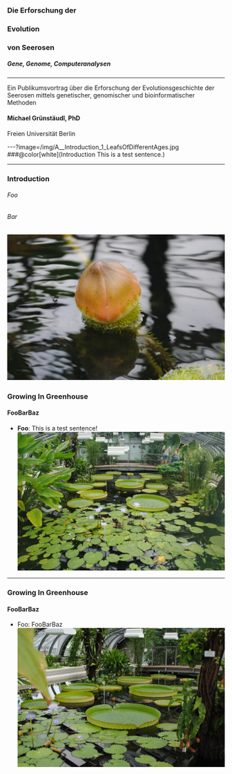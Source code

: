 ### Die Erforschung der 
### Evolution 
### von Seerosen

##### Gene, Genome, Computeranalysen
---
Ein Publikumsvortrag über die Erforschung der Evolutionsgeschichte der Seerosen mittels genetischer, genomischer und bioinformatischer Methoden

#### Michael Grünstäudl, PhD
Freien Universität Berlin

---?image=/img/A__Introduction_1_LeafsOfDifferentAges.jpg
###@color[white](Introduction
This is a test sentence.)

---
### Introduction
###### Foo
###### Bar
![Image](/img/A__Introduction_2_bud.jpg)
---
### Growing In Greenhouse
#### FooBarBaz
- **Foo**: This is a test sentence!
![Image](/img/B__GrowingInGreenhouse_Victoria_1b.jpg)
---
### Growing In Greenhouse
#### FooBarBaz
   - Foo: FooBarBaz
![Image](/img/B__GrowingInGreenhouse_Victoria_1.jpg)

